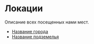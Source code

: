 # Локации

Описание всех посещенных нами мест.

- [Название города](city-name.md)
- [Название подземелья](dungeon-name.md)
